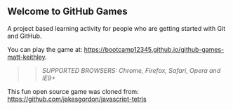 ## Welcome to GitHub Games

A project based learning activity for people who are getting started with Git and GitHub.

You can play the game at: https://bootcamp12345.github.io/github-games-matt-keithley.

>> _*SUPPORTED BROWSERS*: Chrome, Firefox, Safari, Opera and IE9+_

This fun open source game was cloned from: https://github.com/jakesgordon/javascript-tetris
